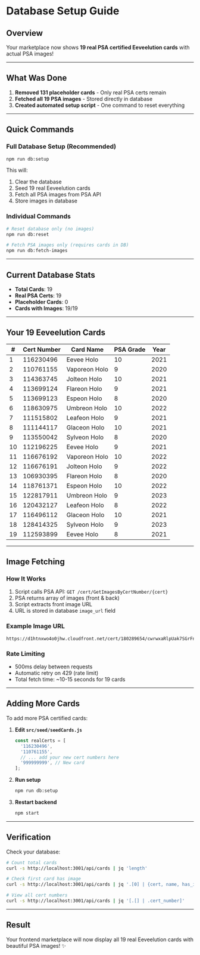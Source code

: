 #  Database Setup Guide

## Overview
Your marketplace now shows **19 real PSA certified Eeveelution cards** with actual PSA images!

---

##  What Was Done

1. **Removed 131 placeholder cards** - Only real PSA certs remain
2. **Fetched all 19 PSA images** - Stored directly in database
3. **Created automated setup script** - One command to reset everything

---

##  Quick Commands

### Full Database Setup (Recommended)
```bash
npm run db:setup
```
This will:
1. Clear the database
2. Seed 19 real Eeveelution cards
3. Fetch all PSA images from PSA API
4. Store images in database

### Individual Commands
```bash
# Reset database only (no images)
npm run db:reset

# Fetch PSA images only (requires cards in DB)
npm run db:fetch-images
```

---

##  Current Database Stats

- **Total Cards**: 19
- **Real PSA Certs**: 19
- **Placeholder Cards**: 0
- **Cards with Images**: 19/19 

---

##  Your 19 Eeveelution Cards

| # | Cert Number | Card Name | PSA Grade | Year |
|---|-------------|-----------|-----------|------|
| 1 | 116230496 | Eevee Holo | 10 | 2021 |
| 2 | 110761155 | Vaporeon Holo | 9 | 2020 |
| 3 | 114363745 | Jolteon Holo | 10 | 2021 |
| 4 | 113699124 | Flareon Holo | 9 | 2021 |
| 5 | 113699123 | Espeon Holo | 8 | 2020 |
| 6 | 118630975 | Umbreon Holo | 10 | 2022 |
| 7 | 111515802 | Leafeon Holo | 9 | 2021 |
| 8 | 111144117 | Glaceon Holo | 10 | 2021 |
| 9 | 113550042 | Sylveon Holo | 8 | 2020 |
| 10 | 112196225 | Eevee Holo | 9 | 2021 |
| 11 | 116676192 | Vaporeon Holo | 10 | 2022 |
| 12 | 116676191 | Jolteon Holo | 9 | 2022 |
| 13 | 106930395 | Flareon Holo | 8 | 2020 |
| 14 | 118761371 | Espeon Holo | 10 | 2022 |
| 15 | 122817911 | Umbreon Holo | 9 | 2023 |
| 16 | 120432127 | Leafeon Holo | 8 | 2022 |
| 17 | 116496112 | Glaceon Holo | 10 | 2021 |
| 18 | 128414325 | Sylveon Holo | 9 | 2023 |
| 19 | 112593899 | Eevee Holo | 8 | 2021 |

---

##  Image Fetching

### How It Works
1. Script calls PSA API: `GET /cert/GetImagesByCertNumber/{cert}`
2. PSA returns array of images (front & back)
3. Script extracts front image URL
4. URL is stored in database `image_url` field

### Example Image URL
```
https://d1htnxwo4o0jhw.cloudfront.net/cert/180289654/cwrwxaRlpUak7SGrFn5lJw.jpg
```

### Rate Limiting
- 500ms delay between requests
- Automatic retry on 429 (rate limit)
- Total fetch time: ~10-15 seconds for 19 cards

---

##  Adding More Cards

To add more PSA certified cards:

1. **Edit `src/seed/seedCards.js`**
   ```javascript
   const realCerts = [
     '116230496',
     '110761155',
     // ... add your new cert numbers here
     '999999999', // New card
   ];
   ```

2. **Run setup**
   ```bash
   npm run db:setup
   ```

3. **Restart backend**
   ```bash
   npm start
   ```

---

##  Verification

Check your database:
```bash
# Count total cards
curl -s http://localhost:3001/api/cards | jq 'length'

# Check first card has image
curl -s http://localhost:3001/api/cards | jq '.[0] | {cert, name, has_image: (.image_url != null)}'

# View all cert numbers
curl -s http://localhost:3001/api/cards | jq '[.[] | .cert_number]'
```

---

##  Result

Your frontend marketplace will now display all 19 real Eeveelution cards with beautiful PSA images! ✨
